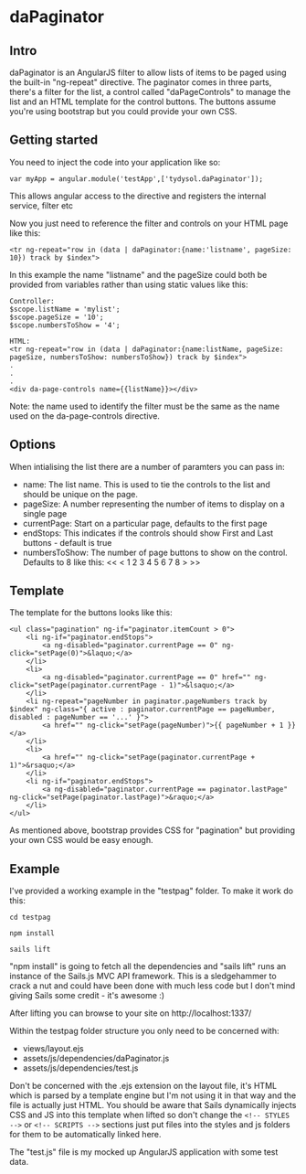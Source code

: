 # daPaginator


## Intro

daPaginator is an AngularJS filter to allow lists of items to be paged using the built-in "ng-repeat" directive. The paginator comes
in three parts, there's a filter for the list, a control called "daPageControls" to manage the list and an HTML template for the 
control buttons.  The buttons assume you're using bootstrap but you could provide your own CSS.

## Getting started

You need to inject the code into your application like so:

```
var myApp = angular.module('testApp',['tydysol.daPaginator']);
```

This allows angular access to the directive and registers the internal service, filter etc

Now you just need to reference the filter and controls on your HTML page like this:

```
<tr ng-repeat="row in (data | daPaginator:{name:'listname', pageSize: 10}) track by $index">

```

In this example the name "listname" and the pageSize could both be provided from variables rather than using static values like this:


```
Controller:
$scope.listName = 'mylist';
$scope.pageSize = '10';
$scope.numbersToShow = '4';

HTML:
<tr ng-repeat="row in (data | daPaginator:{name:listName, pageSize: pageSize, numbersToShow: numbersToShow}) track by $index">
.
.
.
<div da-page-controls name={{listName}}></div>
```
Note: the name used to identify the filter must be the same as the name used on the da-page-controls directive.


## Options

When intialising the list there are a number of paramters you can pass in:

* name:             The list name. This is used to tie the controls to the list and should be unique on the page.
* pageSize:         A number representing the number of items to display on a single page
* currentPage:      Start on a particular page, defaults to the first page
* endStops:         This indicates if the controls should show First and Last buttons - default is true
* numbersToShow:    The number of page buttons to show on the control. Defaults to 8 like this: << < 1 2 3 4 5 6 7 8 > >>



## Template

The template for the buttons looks like this:
```
<ul class="pagination" ng-if="paginator.itemCount > 0">
    <li ng-if="paginator.endStops">
        <a ng-disabled="paginator.currentPage == 0" ng-click="setPage(0)">&laquo;</a>
    </li>
    <li>
        <a ng-disabled="paginator.currentPage == 0" href="" ng-click="setPage(paginator.currentPage - 1)">&lsaquo;</a>
    </li>
    <li ng-repeat="pageNumber in paginator.pageNumbers track by $index" ng-class="{ active : paginator.currentPage == pageNumber, disabled : pageNumber == '...' }">
        <a href="" ng-click="setPage(pageNumber)">{{ pageNumber + 1 }}</a>
    </li>
    <li>
        <a href="" ng-click="setPage(paginator.currentPage + 1)">&rsaquo;</a>
    </li>
    <li ng-if="paginator.endStops">
        <a ng-disabled="paginator.currentPage == paginator.lastPage" ng-click="setPage(paginator.lastPage)">&raquo;</a>
    </li>
</ul>
```
As mentioned above, bootstrap provides CSS for "pagination" but providing your own CSS would be easy enough.


## Example
I've provided a working example in the "testpag" folder.  To make it work do this:
```
cd testpag

npm install

sails lift
```

"npm install" is going to fetch all the dependencies and "sails lift" runs an instance of the Sails.js MVC API framework.  This is a 
sledgehammer to crack a nut and could have been done with much less code but I don't mind giving Sails some credit - it's awesome :)


After lifting you can browse to your site on http://localhost:1337/

Within the testpag folder structure you only need to be concerned with:

* views/layout.ejs
* assets/js/dependencies/daPaginator.js
* assets/js/dependencies/test.js

Don't be concerned with the .ejs extension on the layout file, it's HTML which is parsed by a template engine but I'm not using it in that way
and the file is actually just HTML. You should be aware that Sails dynamically injects CSS and JS into this template when lifted so don't
change the `<!-- STYLES -->` or `<!-- SCRIPTS -->` sections just put files into the styles and js folders for them to be automatically linked here.

The "test.js" file is my mocked up AngularJS application with some test data. 
